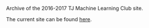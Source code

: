 Archive of the 2016-2017 TJ Machine Learning Club site.

The current site can be found [here](https://tjmachinelearning.com).

